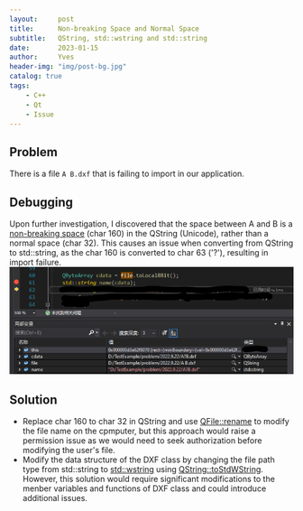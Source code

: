 ```yaml
---
layout:     post
title:      Non-breaking Space and Normal Space
subtitle:   QString, std::wstring and std::string
date:       2023-01-15
author:     Yves
header-img: "img/post-bg.jpg"
catalog: true
tags:
    - C++ 
    - Qt
    - Issue
---
```


## Problem
There is a file `A B.dxf` that is failing to import in our application. 

## Debugging
Upon further investigation, I discovered that the space between A and B is a [non-breaking space](https://en.wikipedia.org/wiki/Non-breaking_space) (char 160) in the QString (Unicode), rather than a normal space (char 32). This causes an issue when converting from QString to std::string, as the char 160 is converted to char 63 ('?'), resulting in import failure. 
![image](/img/20230115/1.png)

## Solution
- Replace char 160 to char 32 in QString and use [QFile::rename](https://cplusplus.com/reference/string/wstring/) to modify the file name on the cpmputer, but this approach would raise a permission issue as we would need to seek authorization before modifying the user's file. 
-  Modify the data structure of the DXF class by changing the file path type from std::string to [std::wstring](https://cplusplus.com/reference/string/wstring/) using [QString::toStdWString](https://doc.qt.io/qt-6/qstring.html#toStdWString). However, this solution would require significant modifications to the menber variables and functions of DXF class and could introduce additional issues.
